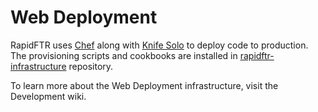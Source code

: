 # Web Deployment

RapidFTR uses [Chef](//getchef.com) along with [Knife Solo](//matschaffer.github.io/knife-solo/) to deploy code to production. The provisioning scripts and cookbooks are installed in [rapidftr-infrastructure](//github.com/rapidftr/rapidftr-infrastructure) repository.

To learn more about the Web Deployment infrastructure, visit the Development wiki.
